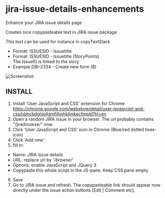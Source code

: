 # jira-issue-details-enhancements
Enhance your JIRA issue details page

Creates nice copypasteable text in JIRA issue package

This text can be used for instance in copyTextSlack
- Format: ISSUESID - Issuetitle
- Format: ISSUESID - Issuetitle (StoryPoints)  
The IssueID is linked to the story  
- Example DBI-2334 - Create new form (8)


![Screenshot](https://raw.githubusercontent.com/infonl/jira-issue-details-enhancements/main/Screenshot%20Issue%20details.png?token=AGHGX76TF42B3WUL2IY6SLC77VRRE "Screenshot")


## INSTALL
1. Install 'User JavaScript and CSS' extension for Chrome https://chrome.google.com/webstore/detail/user-javascript-and-css/nbhcbdghjpllgmfilhnhkllmkecfmpld?hl=en
2. Open a random JIRA issue in your browser. The url probably contains "/jira/browse/" now.
3. Click 'User JavaScript and CSS' icon in Chrome (Blue/red dotted lines-icon)
4. Click 'Add new'
5. fill in:
 - Name: JIRA issue details
 - URL: replace url by '*/browse/*'
 - Options: enable JavaScript and JQuery 3
 - Copypaste this whole script in the JS-pane. Keep CSS pane empty
6. Save
7. Go to JIRA issue and refresh. The copypasteable link should appear now directly under the issue action buttons [Edit | Comment etc].
